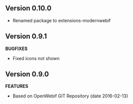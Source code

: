 ## Version 0.10.0
* Renamed package to extensions-modernwebif

## Version 0.9.1
**BUGFIXES**
* Fixed icons not shown

## Version 0.9.0
**FEATURES**
* Based on OpenWebif GIT Repository (date 2016-02-13)
